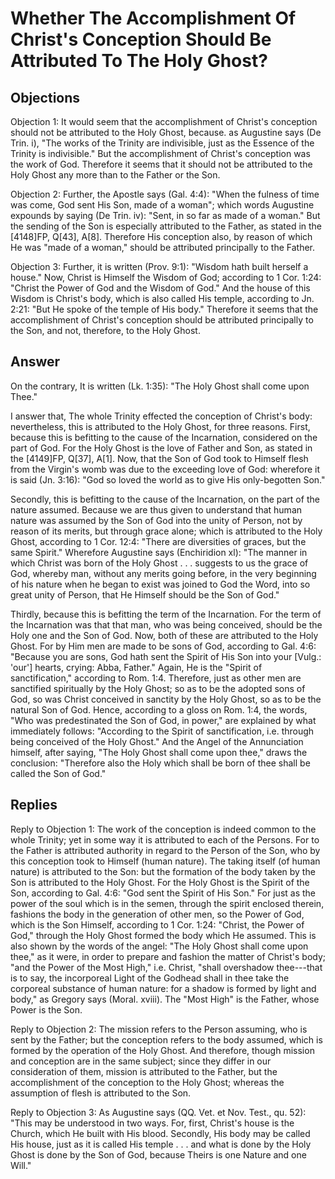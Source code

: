 # Whether The Accomplishment Of Christ's Conception Should Be Attributed To The Holy Ghost?

## Objections

Objection 1: It would seem that the accomplishment of Christ's conception should not be attributed to the Holy Ghost, because. as Augustine says (De Trin. i), "The works of the Trinity are indivisible, just as the Essence of the Trinity is indivisible." But the accomplishment of Christ's conception was the work of God. Therefore it seems that it should not be attributed to the Holy Ghost any more than to the Father or the Son.

Objection 2: Further, the Apostle says (Gal. 4:4): "When the fulness of time was come, God sent His Son, made of a woman"; which words Augustine expounds by saying (De Trin. iv): "Sent, in so far as made of a woman." But the sending of the Son is especially attributed to the Father, as stated in the [4148]FP, Q[43], A[8]. Therefore His conception also, by reason of which He was "made of a woman," should be attributed principally to the Father.

Objection 3: Further, it is written (Prov. 9:1): "Wisdom hath built herself a house." Now, Christ is Himself the Wisdom of God; according to 1 Cor. 1:24: "Christ the Power of God and the Wisdom of God." And the house of this Wisdom is Christ's body, which is also called His temple, according to Jn. 2:21: "But He spoke of the temple of His body." Therefore it seems that the accomplishment of Christ's conception should be attributed principally to the Son, and not, therefore, to the Holy Ghost.

## Answer

On the contrary, It is written (Lk. 1:35): "The Holy Ghost shall come upon Thee."

I answer that, The whole Trinity effected the conception of Christ's body: nevertheless, this is attributed to the Holy Ghost, for three reasons. First, because this is befitting to the cause of the Incarnation, considered on the part of God. For the Holy Ghost is the love of Father and Son, as stated in the [4149]FP, Q[37], A[1]. Now, that the Son of God took to Himself flesh from the Virgin's womb was due to the exceeding love of God: wherefore it is said (Jn. 3:16): "God so loved the world as to give His only-begotten Son."

Secondly, this is befitting to the cause of the Incarnation, on the part of the nature assumed. Because we are thus given to understand that human nature was assumed by the Son of God into the unity of Person, not by reason of its merits, but through grace alone; which is attributed to the Holy Ghost, according to 1 Cor. 12:4: "There are diversities of graces, but the same Spirit." Wherefore Augustine says (Enchiridion xl): "The manner in which Christ was born of the Holy Ghost . . . suggests to us the grace of God, whereby man, without any merits going before, in the very beginning of his nature when he began to exist was joined to God the Word, into so great unity of Person, that He Himself should be the Son of God."

Thirdly, because this is befitting the term of the Incarnation. For the term of the Incarnation was that that man, who was being conceived, should be the Holy one and the Son of God. Now, both of these are attributed to the Holy Ghost. For by Him men are made to be sons of God, according to Gal. 4:6: "Because you are sons, God hath sent the Spirit of His Son into your [Vulg.: 'our'] hearts, crying: Abba, Father." Again, He is the "Spirit of sanctification," according to Rom. 1:4. Therefore, just as other men are sanctified spiritually by the Holy Ghost; so as to be the adopted sons of God, so was Christ conceived in sanctity by the Holy Ghost, so as to be the natural Son of God. Hence, according to a gloss on Rom. 1:4, the words, "Who was predestinated the Son of God, in power," are explained by what immediately follows: "According to the Spirit of sanctification, i.e. through being conceived of the Holy Ghost." And the Angel of the Annunciation himself, after saying, "The Holy Ghost shall come upon thee," draws the conclusion: "Therefore also the Holy which shall be born of thee shall be called the Son of God."

## Replies

Reply to Objection 1: The work of the conception is indeed common to the whole Trinity; yet in some way it is attributed to each of the Persons. For to the Father is attributed authority in regard to the Person of the Son, who by this conception took to Himself (human nature). The taking itself (of human nature) is attributed to the Son: but the formation of the body taken by the Son is attributed to the Holy Ghost. For the Holy Ghost is the Spirit of the Son, according to Gal. 4:6: "God sent the Spirit of His Son." For just as the power of the soul which is in the semen, through the spirit enclosed therein, fashions the body in the generation of other men, so the Power of God, which is the Son Himself, according to 1 Cor. 1:24: "Christ, the Power of God," through the Holy Ghost formed the body which He assumed. This is also shown by the words of the angel: "The Holy Ghost shall come upon thee," as it were, in order to prepare and fashion the matter of Christ's body; "and the Power of the Most High," i.e. Christ, "shall overshadow thee---that is to say, the incorporeal Light of the Godhead shall in thee take the corporeal substance of human nature: for a shadow is formed by light and body," as Gregory says (Moral. xviii). The "Most High" is the Father, whose Power is the Son.

Reply to Objection 2: The mission refers to the Person assuming, who is sent by the Father; but the conception refers to the body assumed, which is formed by the operation of the Holy Ghost. And therefore, though mission and conception are in the same subject; since they differ in our consideration of them, mission is attributed to the Father, but the accomplishment of the conception to the Holy Ghost; whereas the assumption of flesh is attributed to the Son.

Reply to Objection 3: As Augustine says (QQ. Vet. et Nov. Test., qu. 52): "This may be understood in two ways. For, first, Christ's house is the Church, which He built with His blood. Secondly, His body may be called His house, just as it is called His temple . . . and what is done by the Holy Ghost is done by the Son of God, because Theirs is one Nature and one Will."